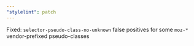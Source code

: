 ```yaml
---
"stylelint": patch
---
```


Fixed: `selector-pseudo-class-no-unknown` false positives for some `moz-*` vendor-prefixed pseudo-classes
